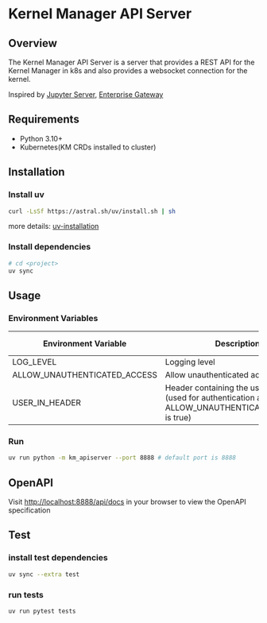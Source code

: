 # Kernel Manager API Server

## Overview

The Kernel Manager API Server is a server that provides a REST API for the Kernel Manager in k8s and also provides a websocket connection for the kernel.

Inspired by [Jupyter Server](https://github.com/jupyter-server/jupyter_server), [Enterprise Gateway](https://github.com/jupyter-server/enterprise_gateway)

## Requirements

- Python 3.10+
- Kubernetes(KM CRDs installed to cluster)

## Installation

### Install uv

```sh
curl -LsSf https://astral.sh/uv/install.sh | sh
```

more details: [uv-installation](https://docs.astral.sh/uv/getting-started/installation/)

### Install dependencies

```sh
# cd <project> 
uv sync 
```

## Usage

### Environment Variables

| Environment Variable | Description | Default Value |
|---------------------|-------------|---------------|
| LOG_LEVEL | Logging level | INFO |
| ALLOW_UNAUTHENTICATED_ACCESS | Allow unauthenticated access | false |
| USER_IN_HEADER | Header containing the user identity (used for authentication and ignored if ALLOW_UNAUTHENTICATED_ACCESS is true) | X-Forwarded-User |

### Run

```sh
uv run python -m km_apiserver --port 8888 # default port is 8888
```

## OpenAPI

Visit <http://localhost:8888/api/docs> in your browser to view the OpenAPI specification

## Test

### install test dependencies

```sh
uv sync --extra test
```

### run tests

```sh
uv run pytest tests
```
